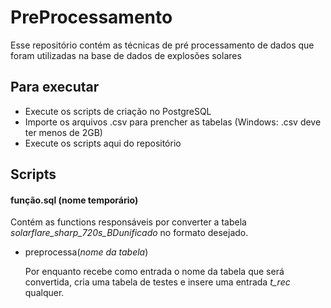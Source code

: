 # PreProcessamento
Esse repositório contém as técnicas de pré processamento de dados que foram utilizadas na base de dados de explosões 
solares

## Para executar
* Execute os scripts de criação no PostgreSQL
* Importe os arquivos .csv para prencher as tabelas (Windows: .csv deve ter menos de 2GB)
* Execute os scripts aqui do repositório

## Scripts
#### **função.sql** (nome temporário)
Contém as functions responsáveis por converter a tabela *solarflare_sharp_720s_BDunificado* no formato desejado. 
    
* preprocessa(*nome da tabela*)

    Por enquanto recebe como entrada o nome da tabela que será convertida, cria uma tabela de testes e insere uma entrada *t_rec* qualquer.


